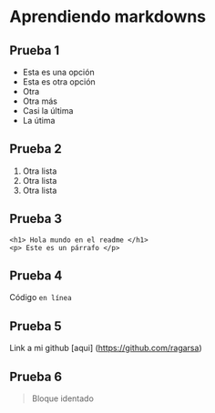 # Aprendiendo  markdowns

## Prueba 1 
- Esta es una opción 
- Esta es otra opción 
- Otra
- Otra más 
- Casi la última
- La útima 

## Prueba 2 
1. Otra lista
2. Otra lista
3. Otra lista

## Prueba 3
``` 
<h1> Hola mundo en el readme </h1>
<p> Este es un párrafo </p>
```
## Prueba 4 
Código `en línea`

## Prueba 5 
Link  a mi github [aqui] (https://github.com/ragarsa)

## Prueba 6 
> Bloque identado
